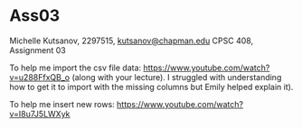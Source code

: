 # Ass03
Michelle Kutsanov, 2297515, kutsanov@chapman.edu
CPSC 408, Assignment 03


To help me import the csv file data: https://www.youtube.com/watch?v=u288FfxQB_o (along with your lecture). I struggled with understanding how to get it to import with the missing columns but Emily helped explain it).

To help me insert new rows: https://www.youtube.com/watch?v=I8u7J5LWXyk
